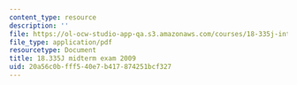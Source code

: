 ```yaml
---
content_type: resource
description: ''
file: https://ol-ocw-studio-app-qa.s3.amazonaws.com/courses/18-335j-introduction-to-numerical-methods-spring-2019/20a56c0bfff540e7b417874251bcf327_MIT18_335JS19_exam09.pdf
file_type: application/pdf
resourcetype: Document
title: 18.335J midterm exam 2009
uid: 20a56c0b-fff5-40e7-b417-874251bcf327
---
```

